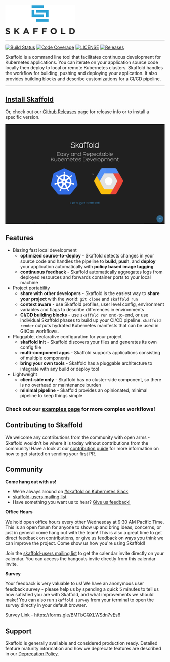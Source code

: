 <!-- github does not support `width` with markdown images-->
<img src="logo/skaffold.png" width="220">

---------------------

[![Build Status](https://travis-ci.com/GoogleContainerTools/skaffold.svg?branch=master)](https://travis-ci.com/GoogleContainerTools/skaffold)
[![Code Coverage](https://codecov.io/gh/GoogleContainerTools/skaffold/branch/master/graph/badge.svg)](https://codecov.io/gh/GoogleContainerTools/skaffold)
[![LICENSE](https://img.shields.io/github/license/GoogleContainerTools/skaffold.svg)](https://github.com/GoogleContainerTools/skaffold/blob/master/LICENSE)
[![Releases](https://img.shields.io/github/release-pre/GoogleContainerTools/skaffold.svg)](https://github.com/GoogleContainerTools/skaffold/releases)

Skaffold is a command line tool that facilitates continuous development for
Kubernetes applications. You can iterate on your application source code
locally then deploy to local or remote Kubernetes clusters. Skaffold handles
the workflow for building, pushing and deploying your application. It also
provides building blocks and describe customizations for a CI/CD pipeline.

---------------------

## [Install Skaffold](https://skaffold.dev/docs/install/)

Or, check out our [Github Releases](https://github.com/GoogleContainerTools/skaffold/releases) page for release info or to install a specific version.

![Demo](docs/static/images/intro.gif)

## Features

* Blazing fast local development
  * **optimized source-to-deploy** - Skaffold detects changes in your source code and handles the pipeline to
  **build**, **push**, and **deploy** your application automatically with **policy based image tagging**
  * **continuous feedback** - Skaffold automatically aggregates logs from deployed resources and forwards container ports to your local machine
* Project portability
  * **share with other developers** - Skaffold is the easiest way to **share your project** with the world: `git clone` and `skaffold run`
  * **context aware** - use Skaffold profiles, user level config, environment variables and flags to describe differences in environments
  * **CI/CD building blocks** - use `skaffold run` end-to-end, or use individual Skaffold phases to build up your CI/CD pipeline. `skaffold render` outputs hydrated Kubernetes manifests that can be used in GitOps workflows.
* Pluggable, declarative configuration for your project
  * **skaffold init** - Skaffold discovers your files and generates its own config file
  * **multi-component apps** - Skaffold supports applications consisting of multiple components
  * **bring your own tools** - Skaffold has a pluggable architecture to integrate with any build or deploy tool
* Lightweight
  * **client-side only** - Skaffold has no cluster-side component, so there is no overhead or maintenance burden
  * **minimal pipeline** - Skaffold provides an opinionated, minimal pipeline to keep things simple

### Check out our [examples page](./examples) for more complex workflows!

## Contributing to Skaffold

We welcome any contributions from the community with open arms - Skaffold wouldn't be where it is today without contributions from the community! Have a look at our [contribution guide](./CONTRIBUTING.md) for more information on how to get started on sending your first PR.

## Community

**Come hang out with us!**

* We're always around on [#skaffold on Kubernetes Slack](https://kubernetes.slack.com/messages/CABQMSZA6/)
* [skaffold-users mailing list](https://groups.google.com/forum/#!forum/skaffold-users)
* Have something you want us to hear? [Give us feedback!](https://skaffold.dev/docs/resources/feedback/)

**Office Hours**

We hold open office hours every other Wednesday at 9:30 AM Pacific Time. This is an open forum for anyone to show up and bring ideas, concerns, or just in general come hang out with the team! This is also a great time to get direct feedback on contributions, or give us feedback on ways you think we can improve the project. Come show us how you're using Skaffold!

Join the [skaffold-users mailing list](https://groups.google.com/forum/#!forum/skaffold-users) to get the calendar invite directly on your calendar.
You can access the hangouts invite directly from this calendar invite.

**Survey**

Your feedback is very valuable to us! We have an anonymous user feedback survey - please help us by spending a quick 5 minutes to tell us how satisfied you are with Skaffold, and what improvements we should make! You can also run `skaffold survey` from your terminal to open the survey directly in your default browser.

Survey Link - https://forms.gle/BMTbGQXLWSdn7vEs6

## Support 

Skaffold is generally available and considered production ready.
Detailed feature maturity information and how we deprecate features are described in our [Deprecation Policy](https://skaffold.dev/docs/references/deprecation).
